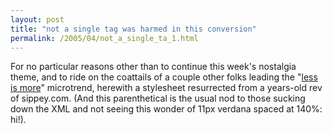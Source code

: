 ```yaml
---
layout: post
title: "not a single tag was harmed in this conversion"
permalink: /2005/04/not_a_single_ta_1.html
---
```


For no particular reasons other than to continue this week's nostalgia theme, and to ride on the coattails of a couple other folks leading the "[less is more](http://www.plasticbag.org/)" microtrend, herewith a stylesheet resurrected from a years-old rev of sippey.com. (And this parenthetical is the usual nod to those sucking down the XML and not seeing this wonder of 11px verdana spaced at 140%: hi!).


